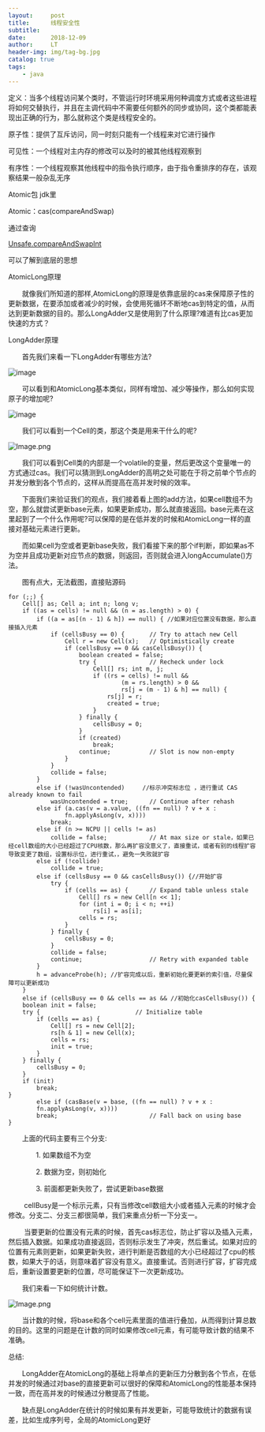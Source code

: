 ```yaml
---
layout:     post
title:      线程安全性
subtitle:   
date:       2018-12-09
author:     LT
header-img: img/tag-bg.jpg
catalog: true
tags:
    - java
---
```


定义：当多个线程访问某个类时，不管运行时环境采用何种调度方式或者这些进程将如何交替执行，并且在主调代码中不需要任何额外的同步或协同，这个类都能表现出正确的行为，那么就称这个类是线程安全的。

原子性：提供了互斥访问，同一时刻只能有一个线程来对它进行操作

可见性：一个线程对主内存的修改可以及时的被其他线程观察到

有序性：一个线程观察其他线程中的指令执行顺序，由于指令重排序的存在，该观察结果一般杂乱无序

Atomic包 jdk里

Atomic：cas(compareAndSwap)

通过查询

[Unsafe.compareAndSwapInt](http://unsafe.compareandswapint/)

可以了解到底层的思想

AtomicLong原理

  就像我们所知道的那样,AtomicLong的原理是依靠底层的cas来保障原子性的更新数据，在要添加或者减少的时候，会使用死循环不断地cas到特定的值，从而达到更新数据的目的。那么LongAdder又是使用到了什么原理?难道有比cas更加快速的方式？

LongAdder原理

  首先我们来看一下LongAdder有哪些方法?

![image](http://upload-images.jianshu.io/upload_images/8568271-812c05ace4d0fa67?imageMogr2/auto-orient/strip%7CimageView2/2/w/1240)

  可以看到和AtomicLong基本类似，同样有增加、减少等操作，那么如何实现原子的增加呢? 

![image](http://upload-images.jianshu.io/upload_images/8568271-9ada606aff16d116?imageMogr2/auto-orient/strip%7CimageView2/2/w/1240)

  我们可以看到一个Cell的类，那这个类是用来干什么的呢?

![Image.png](https://upload-images.jianshu.io/upload_images/8568271-50567db2a11ac822.png?imageMogr2/auto-orient/strip%7CimageView2/2/w/1240)


  我们可以看到Cell类的内部是一个volatile的变量，然后更改这个变量唯一的方式通过cas。我们可以猜测到LongAdder的高明之处可能在于将之前单个节点的并发分散到各个节点的，这样从而提高在高并发时候的效率。

  下面我们来验证我们的观点，我们接着看上图的add方法，如果cell数组不为空，那么就尝试更新base元素，如果更新成功，那么就直接返回。base元素在这里起到了一个什么作用呢?可以保障的是在低并发的时候和AtomicLong一样的直接对基础元素进行更新。 

  而如果cell为空或者更新base失败，我们看接下来的那个if判断，即如果as不为空并且成功更新对应节点的数据，则返回，否则就会进入longAccumulate()方法。 

  图有点大，无法截图，直接贴源码

    for (;;) {
        Cell[] as; Cell a; int n; long v;
        if ((as = cells) != null && (n = as.length) > 0) {
            if ((a = as[(n - 1) & h]) == null) { //如果对应位置没有数据，那么直接插入元素
                if (cellsBusy == 0) {       // Try to attach new Cell
                    Cell r = new Cell(x);   // Optimistically create
                    if (cellsBusy == 0 && casCellsBusy()) {
                        boolean created = false;
                        try {               // Recheck under lock
                            Cell[] rs; int m, j;
                            if ((rs = cells) != null &&
                                    (m = rs.length) > 0 &&
                                    rs[j = (m - 1) & h] == null) {
                                rs[j] = r;
                                created = true;
                            }
                        } finally {
                            cellsBusy = 0;
                        }
                        if (created)
                            break;
                        continue;           // Slot is now non-empty
                    }
                }
                collide = false;
            }
            else if (!wasUncontended)     //标示冲突标志位 ，进行重试 CAS already known to fail
                wasUncontended = true;      // Continue after rehash
            else if (a.cas(v = a.value, ((fn == null) ? v + x :
                    fn.applyAsLong(v, x))))
                break;
            else if (n >= NCPU || cells != as)
                collide = false;            // At max size or stale，如果已经cell数组的大小已经超过了CPU核数，那么再扩容没意义了，直接重试，或者有别的线程扩容导致变更了数组，设置标示位，进行重试，，避免一失败就扩容
            else if (!collide)
                collide = true;
            else if (cellsBusy == 0 && casCellsBusy()) {//开始扩容
                try {
                    if (cells == as) {      // Expand table unless stale
                        Cell[] rs = new Cell[n << 1];
                        for (int i = 0; i < n; ++i)
                            rs[i] = as[i];
                        cells = rs;
                    }
                } finally {
                    cellsBusy = 0;
                }
                collide = false;
                continue;                   // Retry with expanded table
            }
            h = advanceProbe(h); //扩容完成以后，重新初始化要更新的索引值，尽量保障可以更新成功
        }
        else if (cellsBusy == 0 && cells == as && //初始化casCellsBusy()) {
        boolean init = false;
        try {                           // Initialize table
            if (cells == as) {
                Cell[] rs = new Cell[2];
                rs[h & 1] = new Cell(x);
                cells = rs;
                init = true;
            }
        } finally {
            cellsBusy = 0;
        }
        if (init)
            break;
    }
            else if (casBase(v = base, ((fn == null) ? v + x :
            fn.applyAsLong(v, x))))
            break;                          // Fall back on using base
	}


  上面的代码主要有三个分支: 

    1\. 如果数组不为空 

    2\. 数据为空，则初始化 

    3\. 前面都更新失败了，尝试更新base数据 

   cellBusy是一个标示元素，只有当修改cell数组大小或者插入元素的时候才会修改。分支二、分支三都很简单，我们来重点分析一下分支一。 

   当要更新的位置没有元素的时候，首先cas标志位，防止扩容以及插入元素，然后插入数据。如果成功直接返回，否则标示发生了冲突，然后重试。如果对应的位置有元素则更新，如果更新失败，进行判断是否数组的大小已经超过了cpu的核数，如果大于的话，则意味着扩容没有意义。直接重试。否则进行扩容，扩容完成后，重新设置要更新的位置，尽可能保证下一次更新成功。 

  我们来看一下如何统计计数。 

![Image.png](https://upload-images.jianshu.io/upload_images/8568271-837de59428c6ce15.png?imageMogr2/auto-orient/strip%7CimageView2/2/w/1240)


  当计数的时候，将base和各个cell元素里面的值进行叠加，从而得到计算总数的目的。这里的问题是在计数的同时如果修改cell元素，有可能导致计数的结果不准确。

总结:

  LongAdder在AtomicLong的基础上将单点的更新压力分散到各个节点，在低并发的时候通过对base的直接更新可以很好的保障和AtomicLong的性能基本保持一致，而在高并发的时候通过分散提高了性能。 

  缺点是LongAdder在统计的时候如果有并发更新，可能导致统计的数据有误差，比如生成序列号，全局的AtomicLong更好
